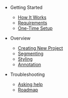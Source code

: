 - Getting Started

  - [How It Works](How-It-Works.md)
  - [Requirements](README.md#requirements)
  - [One-Time Setup](One-Time-Setup.md)

- Overview

  - [Creating New Project](Starting-New-Project.md)
  - [Segmenting](Segmenting.md)
  - [Styling](Styling.md)
  - [Annotation](Annotation.md)

- Troubleshooting

  - [Asking help](Asking-Help.md)
  - [Roadmap](Roadmap.md)
